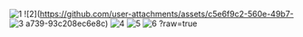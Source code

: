 ![1](https://github.com/user-attachments/assets/1fbcd3e9-afe6-4533-8456-883fa0360324)
![2](https://github.com/user-attachments/assets/c5e6f9c2-560e-49b7-
![3](https://github.com/user-attachments/assets/26d7be81-f435-4b87-9d44-9da2bff69ea7)
a739-93c208ec6e8c)
![4](https://github.com/user-attachments/assets/961e3d88-7c2d-47a7-8a57-8d91094aecf9)
![5](https://github.com/user-attachments/assets/27583e7b-94eb-45ad-8634-531b5c47c7b7)
![6](https://github.com/user-attachments/assets/a6a6cbcd-eda3-4e6b-92ff-a8e7ebee202a)
?raw=true
